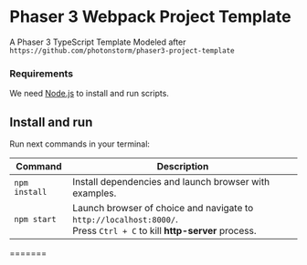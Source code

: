 # Phaser 3 Webpack Project Template

A Phaser 3 TypeScript Template
Modeled after `https://github.com/photonstorm/phaser3-project-template`

### Requirements

We need [Node.js](https://nodejs.org) to install and run scripts.

## Install and run

Run next commands in your terminal:

| Command | Description |
|---------|-------------|
| `npm install` | Install dependencies and launch browser with examples.|
| `npm start` | Launch browser of choice and navigate to `http://localhost:8000/`. <br> Press `Ctrl + C` to kill **http-server** process. |
=======
